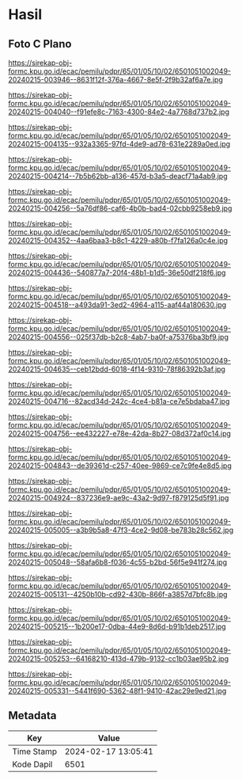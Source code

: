 # Hasil

## Foto C Plano

https://sirekap-obj-formc.kpu.go.id/ecac/pemilu/pdpr/65/01/05/10/02/6501051002049-20240215-003946--8631f12f-376a-4667-8e5f-2f9b32af6a7e.jpg

https://sirekap-obj-formc.kpu.go.id/ecac/pemilu/pdpr/65/01/05/10/02/6501051002049-20240215-004040--f91efe8c-7163-4300-84e2-4a7768d737b2.jpg

https://sirekap-obj-formc.kpu.go.id/ecac/pemilu/pdpr/65/01/05/10/02/6501051002049-20240215-004135--932a3365-97fd-4de9-ad78-631e2289a0ed.jpg

https://sirekap-obj-formc.kpu.go.id/ecac/pemilu/pdpr/65/01/05/10/02/6501051002049-20240215-004214--7b5b62bb-a136-457d-b3a5-deacf71a4ab9.jpg

https://sirekap-obj-formc.kpu.go.id/ecac/pemilu/pdpr/65/01/05/10/02/6501051002049-20240215-004256--5a76df86-caf6-4b0b-bad4-02cbb9258eb9.jpg

https://sirekap-obj-formc.kpu.go.id/ecac/pemilu/pdpr/65/01/05/10/02/6501051002049-20240215-004352--4aa6baa3-b8c1-4229-a80b-f7fa126a0c4e.jpg

https://sirekap-obj-formc.kpu.go.id/ecac/pemilu/pdpr/65/01/05/10/02/6501051002049-20240215-004436--540877a7-20f4-48b1-b1d5-36e50df218f6.jpg

https://sirekap-obj-formc.kpu.go.id/ecac/pemilu/pdpr/65/01/05/10/02/6501051002049-20240215-004518--a493da91-3ed2-4964-a115-aaf44a180630.jpg

https://sirekap-obj-formc.kpu.go.id/ecac/pemilu/pdpr/65/01/05/10/02/6501051002049-20240215-004556--025f37db-b2c8-4ab7-ba0f-a75376ba3bf9.jpg

https://sirekap-obj-formc.kpu.go.id/ecac/pemilu/pdpr/65/01/05/10/02/6501051002049-20240215-004635--ceb12bdd-6018-4f14-9310-78f86392b3af.jpg

https://sirekap-obj-formc.kpu.go.id/ecac/pemilu/pdpr/65/01/05/10/02/6501051002049-20240215-004716--82acd34d-242c-4ce4-b81a-ce7e5bdaba47.jpg

https://sirekap-obj-formc.kpu.go.id/ecac/pemilu/pdpr/65/01/05/10/02/6501051002049-20240215-004756--ee432227-e78e-42da-8b27-08d372af0c14.jpg

https://sirekap-obj-formc.kpu.go.id/ecac/pemilu/pdpr/65/01/05/10/02/6501051002049-20240215-004843--de39361d-c257-40ee-9869-ce7c9fe4e8d5.jpg

https://sirekap-obj-formc.kpu.go.id/ecac/pemilu/pdpr/65/01/05/10/02/6501051002049-20240215-004924--837236e9-ae9c-43a2-9d97-f879125d5f91.jpg

https://sirekap-obj-formc.kpu.go.id/ecac/pemilu/pdpr/65/01/05/10/02/6501051002049-20240215-005005--a3b9b5a8-47f3-4ce2-9d08-be783b28c562.jpg

https://sirekap-obj-formc.kpu.go.id/ecac/pemilu/pdpr/65/01/05/10/02/6501051002049-20240215-005048--58afa6b8-f036-4c55-b2bd-56f5e941f274.jpg

https://sirekap-obj-formc.kpu.go.id/ecac/pemilu/pdpr/65/01/05/10/02/6501051002049-20240215-005131--4250b10b-cd92-430b-866f-a3857d7bfc8b.jpg

https://sirekap-obj-formc.kpu.go.id/ecac/pemilu/pdpr/65/01/05/10/02/6501051002049-20240215-005215--1b200e17-0dba-44e9-8d6d-b91b1deb2517.jpg

https://sirekap-obj-formc.kpu.go.id/ecac/pemilu/pdpr/65/01/05/10/02/6501051002049-20240215-005253--64168210-413d-479b-9132-cc1b03ae95b2.jpg

https://sirekap-obj-formc.kpu.go.id/ecac/pemilu/pdpr/65/01/05/10/02/6501051002049-20240215-005331--5441f690-5362-48f1-9410-42ac29e9ed21.jpg


## Metadata

| Key        | Value               |
| ---------- | ------------------- |
| Time Stamp | 2024-02-17 13:05:41 |
| Kode Dapil | 6501                |



